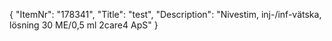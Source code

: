{
  "ItemNr": "178341",
  "Title": "test",
  "Description": "Nivestim, inj-/inf-vätska, lösning 30 ME/0,5 ml 2care4 ApS"
}